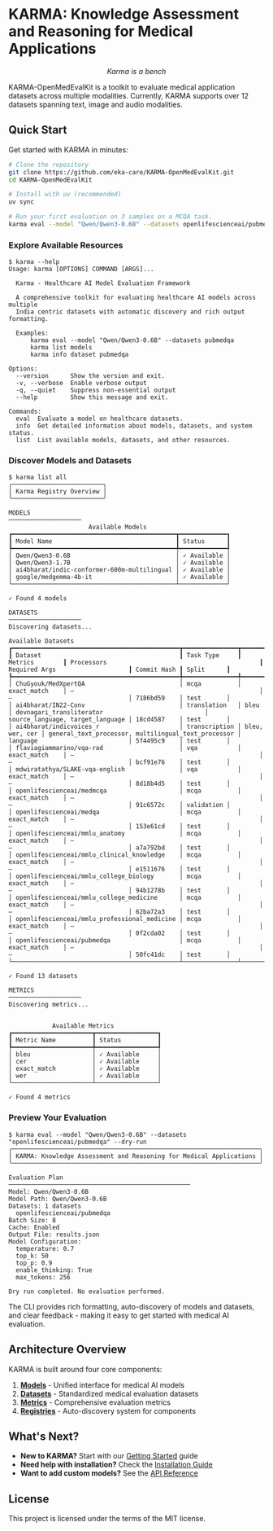 # KARMA: Knowledge Assessment and Reasoning for Medical Applications

<p align="center">
    <em>Karma is a bench</em>
</p>

KARMA-OpenMedEvalKit is a toolkit to evaluate medical application datasets across multiple modalities.
Currently, KARMA supports over 12 datasets spanning text, image and audio modalities.

## Quick Start

Get started with KARMA in minutes:

```bash
# Clone the repository
git clone https://github.com/eka-care/KARMA-OpenMedEvalKit.git
cd KARMA-OpenMedEvalKit

# Install with uv (recommended)
uv sync

# Run your first evaluation on 3 samples on a MCQA task.
karma eval --model "Qwen/Qwen3-0.6B" --datasets openlifescienceai/pubmedqa --max-samples 3
```

### Explore Available Resources

```console
$ karma --help
Usage: karma [OPTIONS] COMMAND [ARGS]...

  Karma - Healthcare AI Model Evaluation Framework

  A comprehensive toolkit for evaluating healthcare AI models across multiple
  India centric datasets with automatic discovery and rich output formatting.

  Examples:
      karma eval --model "Qwen/Qwen3-0.6B" --datasets pubmedqa
      karma list models
      karma info dataset pubmedqa

Options:
  --version      Show the version and exit.
  -v, --verbose  Enable verbose output
  -q, --quiet    Suppress non-essential output
  --help         Show this message and exit.

Commands:
  eval  Evaluate a model on healthcare datasets.
  info  Get detailed information about models, datasets, and system status.
  list  List available models, datasets, and other resources.
```

### Discover Models and Datasets

```console
$ karma list all
╭─────────────────────────╮
│ Karma Registry Overview │
╰─────────────────────────╯

MODELS
────────────────────
                      Available Models                       
┏━━━━━━━━━━━━━━━━━━━━━━━━━━━━━━━━━━━━━━━━━━━━━┳━━━━━━━━━━━━━┓
┃ Model Name                                  ┃ Status      ┃
┡━━━━━━━━━━━━━━━━━━━━━━━━━━━━━━━━━━━━━━━━━━━━━╇━━━━━━━━━━━━━┩
│ Qwen/Qwen3-0.6B                             │ ✓ Available │
│ Qwen/Qwen3-1.7B                             │ ✓ Available │
│ ai4bharat/indic-conformer-600m-multilingual │ ✓ Available │
│ google/medgemma-4b-it                       │ ✓ Available │
└─────────────────────────────────────────────┴─────────────┘

✓ Found 4 models

DATASETS
────────────────────
Discovering datasets...
                                                                                         Available Datasets                                                                                          
┏━━━━━━━━━━━━━━━━━━━━━━━━━━━━━━━━━━━━━━━━━━━━━━┳━━━━━━━━━━━━━━━┳━━━━━━━━━━━━━━━━┳━━━━━━━━━━━━━━━━━━━━━━━━━━━━━━━━━━━━━━━━━━━━━━━━━━━━━┳━━━━━━━━━━━━━━━━━━━━━━━━━━━━━━━━━━┳━━━━━━━━━━━━━┳━━━━━━━━━━━━┓
┃ Dataset                                      ┃ Task Type     ┃ Metrics        ┃ Processors                                          ┃ Required Args                    ┃ Commit Hash ┃ Split      ┃
┡━━━━━━━━━━━━━━━━━━━━━━━━━━━━━━━━━━━━━━━━━━━━━━╇━━━━━━━━━━━━━━━╇━━━━━━━━━━━━━━━━╇━━━━━━━━━━━━━━━━━━━━━━━━━━━━━━━━━━━━━━━━━━━━━━━━━━━━━╇━━━━━━━━━━━━━━━━━━━━━━━━━━━━━━━━━━╇━━━━━━━━━━━━━╇━━━━━━━━━━━━┩
│ ChuGyouk/MedXpertQA                          │ mcqa          │ exact_match    │ —                                                   │ —                                │ 7186bd59    │ test       │
│ ai4bharat/IN22-Conv                          │ translation   │ bleu           │ devnagari_transliterator                            │ source_language, target_language │ 18cd4587    │ test       │
│ ai4bharat/indicvoices_r                      │ transcription │ bleu, wer, cer │ general_text_processor, multilingual_text_processor │ language                         │ 5f4495c9    │ test       │
│ flaviagiammarino/vqa-rad                     │ vqa           │ exact_match    │ —                                                   │ —                                │ bcf91e76    │ test       │
│ mdwiratathya/SLAKE-vqa-english               │ vqa           │ exact_match    │ —                                                   │ —                                │ 8d18b4d5    │ test       │
│ openlifescienceai/medmcqa                    │ mcqa          │ exact_match    │ —                                                   │ —                                │ 91c6572c    │ validation │
│ openlifescienceai/medqa                      │ mcqa          │ exact_match    │ —                                                   │ —                                │ 153e61cd    │ test       │
│ openlifescienceai/mmlu_anatomy               │ mcqa          │ exact_match    │ —                                                   │ —                                │ a7a792bd    │ test       │
│ openlifescienceai/mmlu_clinical_knowledge    │ mcqa          │ exact_match    │ —                                                   │ —                                │ e1511676    │ test       │
│ openlifescienceai/mmlu_college_biology       │ mcqa          │ exact_match    │ —                                                   │ —                                │ 94b1278b    │ test       │
│ openlifescienceai/mmlu_college_medicine      │ mcqa          │ exact_match    │ —                                                   │ —                                │ 62ba72a3    │ test       │
│ openlifescienceai/mmlu_professional_medicine │ mcqa          │ exact_match    │ —                                                   │ —                                │ 0f2cda02    │ test       │
│ openlifescienceai/pubmedqa                   │ mcqa          │ exact_match    │ —                                                   │ —                                │ 50fc41dc    │ test       │
└──────────────────────────────────────────────┴───────────────┴────────────────┴─────────────────────────────────────────────────────┴──────────────────────────────────┴─────────────┴────────────┘

✓ Found 13 datasets

METRICS
────────────────────
Discovering metrics...


            Available Metrics             
┏━━━━━━━━━━━━━━━━━━━━━━┳━━━━━━━━━━━━━━━━━┓
┃ Metric Name          ┃ Status          ┃
┡━━━━━━━━━━━━━━━━━━━━━━╇━━━━━━━━━━━━━━━━━┩
│ bleu                 │ ✓ Available     │
│ cer                  │ ✓ Available     │
│ exact_match          │ ✓ Available     │
│ wer                  │ ✓ Available     │
└──────────────────────┴─────────────────┘

✓ Found 4 metrics
```

### Preview Your Evaluation

```console
$ karma eval --model "Qwen/Qwen3-0.6B" --datasets "openlifescienceai/pubmedqa" --dry-run
╭────────────────────────────────────────────────────────────────────╮
│ KARMA: Knowledge Assessment and Reasoning for Medical Applications │
╰────────────────────────────────────────────────────────────────────╯

Evaluation Plan
──────────────────────────────────────────────────
Model: Qwen/Qwen3-0.6B
Model Path: Qwen/Qwen3-0.6B
Datasets: 1 datasets
  openlifescienceai/pubmedqa
Batch Size: 8
Cache: Enabled
Output File: results.json
Model Configuration:
  temperature: 0.7
  top_k: 50
  top_p: 0.9
  enable_thinking: True
  max_tokens: 256

Dry run completed. No evaluation performed.
```

The CLI provides rich formatting, auto-discovery of models and datasets, and clear feedback - making it easy to get started with medical AI evaluation.

## Architecture Overview

KARMA is built around four core components:

1. **[Models](api-reference/models.md)** - Unified interface for medical AI models
2. **[Datasets](api-reference/datasets.md)** - Standardized medical evaluation datasets
3. **[Metrics](api-reference/metrics.md)** - Comprehensive evaluation metrics
4. **[Registries](api-reference/registries.md)** - Auto-discovery system for components

## What's Next?

- **New to KARMA?** Start with our [Getting Started](getting-started.md) guide
- **Need help with installation?** Check the [Installation Guide](user-guide/installation.md)
- **Want to add custom models?** See the [API Reference](api-reference/models.md)

## License

This project is licensed under the terms of the MIT license.